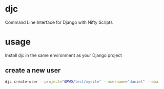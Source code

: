# djc
Command Line Interface for Django with Nifty Scripts

# usage
Install djc in the same environment as your Django project
## create a new user
```bash
djc create-user --project="$PWD/test/mysite" --username="daniel" --email="example@gmail.com" --password="password" --debug="true"
```
